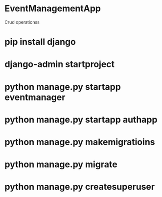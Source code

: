 # EventManagementApp
Crud operationss
# pip install django
# django-admin startproject <project name>
# python manage.py startapp eventmanager
# python manage.py startapp authapp
# python manage.py makemigratioins
# python manage.py migrate
# python manage.py createsuperuser 
